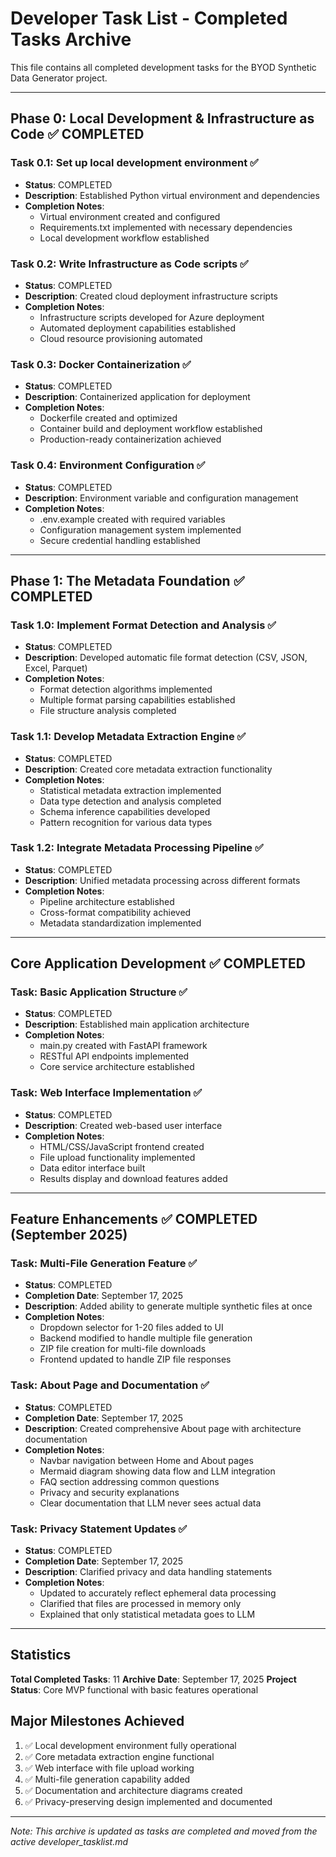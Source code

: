 # Developer Task List - Completed Tasks Archive

This file contains all completed development tasks for the BYOD Synthetic Data Generator project.

---

## Phase 0: Local Development & Infrastructure as Code ✅ COMPLETED

### Task 0.1: Set up local development environment ✅
- **Status**: COMPLETED
- **Description**: Established Python virtual environment and dependencies
- **Completion Notes**:
  - Virtual environment created and configured
  - Requirements.txt implemented with necessary dependencies
  - Local development workflow established

### Task 0.2: Write Infrastructure as Code scripts ✅
- **Status**: COMPLETED
- **Description**: Created cloud deployment infrastructure scripts
- **Completion Notes**:
  - Infrastructure scripts developed for Azure deployment
  - Automated deployment capabilities established
  - Cloud resource provisioning automated

### Task 0.3: Docker Containerization ✅
- **Status**: COMPLETED
- **Description**: Containerized application for deployment
- **Completion Notes**:
  - Dockerfile created and optimized
  - Container build and deployment workflow established
  - Production-ready containerization achieved

### Task 0.4: Environment Configuration ✅
- **Status**: COMPLETED
- **Description**: Environment variable and configuration management
- **Completion Notes**:
  - .env.example created with required variables
  - Configuration management system implemented
  - Secure credential handling established

---

## Phase 1: The Metadata Foundation ✅ COMPLETED

### Task 1.0: Implement Format Detection and Analysis ✅
- **Status**: COMPLETED
- **Description**: Developed automatic file format detection (CSV, JSON, Excel, Parquet)
- **Completion Notes**:
  - Format detection algorithms implemented
  - Multiple format parsing capabilities established
  - File structure analysis completed

### Task 1.1: Develop Metadata Extraction Engine ✅
- **Status**: COMPLETED
- **Description**: Created core metadata extraction functionality
- **Completion Notes**:
  - Statistical metadata extraction implemented
  - Data type detection and analysis completed
  - Schema inference capabilities developed
  - Pattern recognition for various data types

### Task 1.2: Integrate Metadata Processing Pipeline ✅
- **Status**: COMPLETED
- **Description**: Unified metadata processing across different formats
- **Completion Notes**:
  - Pipeline architecture established
  - Cross-format compatibility achieved
  - Metadata standardization implemented

---

## Core Application Development ✅ COMPLETED

### Task: Basic Application Structure ✅
- **Status**: COMPLETED
- **Description**: Established main application architecture
- **Completion Notes**:
  - main.py created with FastAPI framework
  - RESTful API endpoints implemented
  - Core service architecture established

### Task: Web Interface Implementation ✅
- **Status**: COMPLETED
- **Description**: Created web-based user interface
- **Completion Notes**:
  - HTML/CSS/JavaScript frontend created
  - File upload functionality implemented
  - Data editor interface built
  - Results display and download features added

---

## Feature Enhancements ✅ COMPLETED (September 2025)

### Task: Multi-File Generation Feature ✅
- **Status**: COMPLETED
- **Completion Date**: September 17, 2025
- **Description**: Added ability to generate multiple synthetic files at once
- **Completion Notes**:
  - Dropdown selector for 1-20 files added to UI
  - Backend modified to handle multiple file generation
  - ZIP file creation for multi-file downloads
  - Frontend updated to handle ZIP file responses

### Task: About Page and Documentation ✅
- **Status**: COMPLETED
- **Completion Date**: September 17, 2025
- **Description**: Created comprehensive About page with architecture documentation
- **Completion Notes**:
  - Navbar navigation between Home and About pages
  - Mermaid diagram showing data flow and LLM integration
  - FAQ section addressing common questions
  - Privacy and security explanations
  - Clear documentation that LLM never sees actual data

### Task: Privacy Statement Updates ✅
- **Status**: COMPLETED
- **Completion Date**: September 17, 2025
- **Description**: Clarified privacy and data handling statements
- **Completion Notes**:
  - Updated to accurately reflect ephemeral data processing
  - Clarified that files are processed in memory only
  - Explained that only statistical metadata goes to LLM

---

## Statistics

**Total Completed Tasks**: 11
**Archive Date**: September 17, 2025
**Project Status**: Core MVP functional with basic features operational

## Major Milestones Achieved
1. ✅ Local development environment fully operational
2. ✅ Core metadata extraction engine functional
3. ✅ Web interface with file upload working
4. ✅ Multi-file generation capability added
5. ✅ Documentation and architecture diagrams created
6. ✅ Privacy-preserving design implemented and documented

---

*Note: This archive is updated as tasks are completed and moved from the active developer_tasklist.md*
